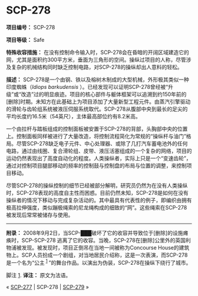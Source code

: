 # SCP-278
                        


**项目编号：** SCP-278

**项目等级：** Safe

**特殊收容措施：** 在没有控制命令输入时，SCP-278会在昏暗的开阔区域建造它的网，尤其是面积约300平方米，垂面为三角形的空间。操纵过项目的人称，尽管涉及复杂的机械结构同时缺乏控制电路，对SCP-278的操纵却出人意料的轻松。

**描述：** SCP-278是一个由钢、铁以及榕树木制成的大型机械，外形极其类似一种印度蜘蛛（*Idiops barkudensis* ）。已经发现可以证明SCP-278曾经被“升级”或“改造”过的明显痕迹。项目的核心部件与躯体框架可以追溯到约150年前的[删除]时期。未知方在此基础上为项目添加了大量新型工程元件。由蒸汽引擎驱动的滑轮与齿轮组系统被液压伺服系统取代。SCP-278从腹部中央到最长的足尖的平均长度约16.5米（54英尺），主体最高部位约有8.2米高。

一个由拉杆与踏板组成的控制面板被安置于SCP-278的背部，头胸部中央的位置上。控制面板同样被进行了大量改造，将控制流程简化为常规的“操纵杆与油门”格局。尽管SCP-278缺乏电子元件、中心处理器、或除了几打汽车蓄电池外的任何电路，通过由线圈、复合滑轮组、皮带、液压活塞组成的一个复杂的网络，项目的运动仍然表现出了高度自动化的程度。人类操纵者，实际上只是一个“变速齿轮”，通过对控制项目腿部移动的频率的控制鼓与控制盘的布局与位置的调整，来控制项目移动。

尽管SCP-278的操纵控制的细节已经被部分解明，研究员仍然为在没有人类操纵时，SCP-278表现的高度自主性而困惑。目前仍然未知，SCP-278是如何在没有操纵者的情况下移动与完成复杂活动的。其中最具有代表性的例子，即编织由拥有极高拉伸强度，类似蹦极绳索的尼龙绳构成的细致的“网”。这些绳索在SCP-278被发现后常常被储存与使用。


---

**附录：** 2008年9月2日，当SCP-███破坏了它的收容并导致位于[删除]的设施瘫痪时，SCP-SCP-278 逃离了它的收容。当晚，SCP-278在[删除]公里外的英国利物浦被发现。被发现时，项目正倒吊在当地一间被称为Concourse House的建筑物上。SCP人员扮成一个剧组，对当地居民介绍称，这是一次表演，而SCP-278是一个名为“公主<sup class='footnoteref'>
 <a shape='rect' class='footnoteref' id='footnoteref-1' href='javascript:;' onclick='WIKIDOT.page.utils.scrollToReference(&apos;footnote-1&apos;)'>1</a>
</sup>”的舞台作品。以演出为伪装，SCP-278在操纵下绕行了城市。


脚注
<a shape='rect' href='javascript:;' onclick='WIKIDOT.page.utils.scrollToReference(&apos;footnoteref-1&apos;)'>1</a>. **译注：** 原文为法语。



« [SCP-277](/scp-277) | SCP-278 | [SCP-279](/scp-279) »





                    